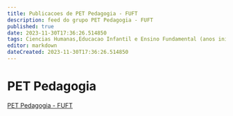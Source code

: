 ```yaml
---
title: Publicacoes de PET Pedagogia - FUFT
description: feed do grupo PET Pedagogia - FUFT
published: true
date: 2023-11-30T17:36:26.514850
tags: Ciencias Humanas,Educacao Infantil e Ensino Fundamental (anos iniciais): docencia, gestao, politica e legislacao
editor: markdown
dateCreated: 2023-11-30T17:36:26.514850
---
```


# PET Pedagogia
[PET Pedagogia - FUFT](/grupo/174PETPedagogiaFUFT.md)